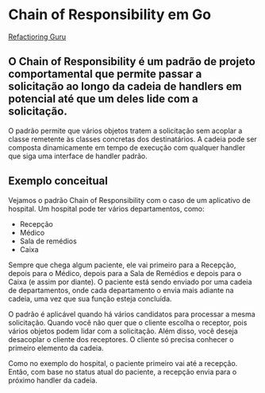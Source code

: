 # Chain of Responsibility em Go

[Refactioring Guru](https://refactoring.guru/pt-br/design-patterns/chain-of-responsibility/go/example)

## O **Chain of Responsibility** é um padrão de projeto comportamental que permite passar a solicitação ao longo da cadeia de handlers em potencial até que um deles lide com a solicitação.

O padrão permite que vários objetos tratem a solicitação sem acoplar a classe remetente às classes concretas dos destinatários. A cadeia pode ser composta dinamicamente em tempo de execução com qualquer handler que siga uma interface de handler padrão.

## Exemplo conceitual

Vejamos o padrão Chain of Responsibility com o caso de um aplicativo de hospital. Um hospital pode ter vários departamentos, como:

* Recepção
* Médico
* Sala de remédios
* Caixa

Sempre que chega algum paciente, ele vai primeiro para a Recepção, depois para o Médico, depois para a Sala de Remédios e depois para o Caixa (e assim por diante). O paciente está sendo enviado por uma cadeia de departamentos, onde cada departamento o envia mais adiante na cadeia, uma vez que sua função esteja concluída.

O padrão é aplicável quando há vários candidatos para processar a mesma solicitação. Quando você não quer que o cliente escolha o receptor, pois vários objetos podem lidar com a solicitação. Além disso, você deseja desacoplar o cliente dos receptores. O cliente só precisa conhecer o primeiro elemento da cadeia.

Como no exemplo do hospital, o paciente primeiro vai até a recepção. Então, com base no status atual do paciente, a recepção envia para o próximo handler da cadeia.